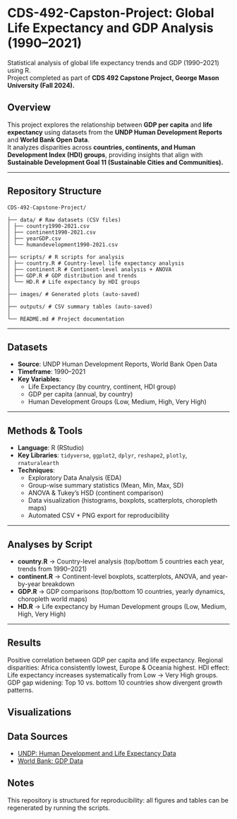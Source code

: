 # CDS-492-Capston-Project: Global Life Expectancy and GDP Analysis (1990–2021)

Statistical analysis of global life expectancy trends and GDP (1990–2021) using R.  
Project completed as part of **CDS 492 Capstone Project, George Mason University (Fall 2024).**  

## Overview
This project explores the relationship between **GDP per capita** and **life expectancy** using datasets from the **UNDP Human Development Reports** and **World Bank Open Data**.  
It analyzes disparities across **countries, continents, and Human Development Index (HDI) groups**, providing insights that align with **Sustainable Development Goal 11 (Sustainable Cities and Communities).**

---

## Repository Structure
```
CDS-492-Capstone-Project/

├── data/ # Raw datasets (CSV files)
│ ├── country1990-2021.csv
│ ├── continent1990-2021.csv
│ ├── yearGDP.csv
│ └── humandevelopment1990-2021.csv
│
├── scripts/ # R scripts for analysis
│ ├── country.R # Country-level life expectancy analysis
│ ├── continent.R # Continent-level analysis + ANOVA
│ ├── GDP.R # GDP distribution and trends
│ └── HD.R # Life expectancy by HDI groups
│
├── images/ # Generated plots (auto-saved)
│
├── outputs/ # CSV summary tables (auto-saved)
│
└── README.md # Project documentation
```

---

## Datasets
- **Source**: UNDP Human Development Reports, World Bank Open Data  
- **Timeframe**: 1990–2021  
- **Key Variables**:  
  - Life Expectancy (by country, continent, HDI group)  
  - GDP per capita (annual, by country)  
  - Human Development Groups (Low, Medium, High, Very High)  

---

## Methods & Tools
- **Language**: R (RStudio)  
- **Key Libraries**: `tidyverse`, `ggplot2`, `dplyr`, `reshape2`, `plotly`, `rnaturalearth`  
- **Techniques**:  
  - Exploratory Data Analysis (EDA)  
  - Group-wise summary statistics (Mean, Min, Max, SD)  
  - ANOVA & Tukey’s HSD (continent comparison)  
  - Data visualization (histograms, boxplots, scatterplots, choropleth maps)  
  - Automated CSV + PNG export for reproducibility  

---

## Analyses by Script
- **country.R** → Country-level analysis (top/bottom 5 countries each year, trends from 1990–2021)  
- **continent.R** → Continent-level boxplots, scatterplots, ANOVA, and year-by-year breakdown  
- **GDP.R** → GDP comparisons (top/bottom 10 countries, yearly dynamics, choropleth world maps)  
- **HD.R** → Life expectancy by Human Development groups (Low, Medium, High, Very High)  

---

<!--여 부분은 확인 필요 ## How to Run
1. Clone the repository:
   ```bash
   git clone https://github.com/pcw419/CDS-492-Capstone-Project.git
   cd CDS-492-Capstone-Project -->


## Results <!-- 이거 보여줄 지 말지 결정 (Highlights) -->

Positive correlation between GDP per capita and life expectancy.
Regional disparities: Africa consistently lowest, Europe & Oceania highest.
HDI effect: Life expectancy increases systematically from Low → Very High groups.
GDP gap widening: Top 10 vs. bottom 10 countries show divergent growth patterns.

## Visualizations
<!-- 어떤 시각화 결과 넣을지 결정 - 실제 나왔던 이미지 활용
(Add generated images in /images and link them here)

Country life expectancy (1990 vs 2021)

Continent-level life expectancy boxplots

Top/Bottom 10 GDP countries (1990 & 2021)

HDI group regression plots

Interactive world GDP map (1990–2021, Plotly) -->

## Data Sources
- [UNDP: Human Development and Life Expectancy Data](https://hdr.undp.org/)  
- [World Bank: GDP Data](https://data.worldbank.org/indicator/NY.GDP.MKTP.CD?view=map&year=2008)  

## Notes
This repository is structured for reproducibility: all figures and tables can be regenerated by running the scripts.